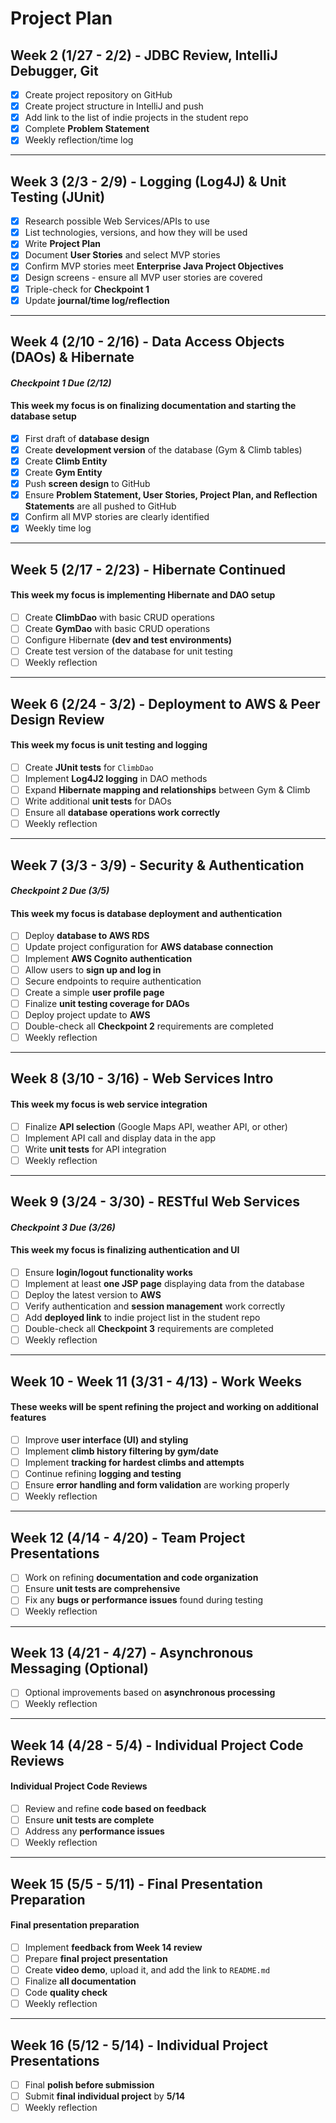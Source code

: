 # Project Plan

## **Week 2 (1/27 - 2/2) - JDBC Review, IntelliJ Debugger, Git**
- [X] Create project repository on GitHub
- [X] Create project structure in IntelliJ and push
- [X] Add link to the list of indie projects in the student repo
- [X] Complete **Problem Statement**
- [X] Weekly reflection/time log

---

## **Week 3 (2/3 - 2/9) - Logging (Log4J) & Unit Testing (JUnit)**
- [X] Research possible Web Services/APIs to use
- [X] List technologies, versions, and how they will be used
- [X] Write **Project Plan**
- [X] Document **User Stories** and select MVP stories
- [X] Confirm MVP stories meet **Enterprise Java Project Objectives**
- [X] Design screens - ensure all MVP user stories are covered
- [X] Triple-check for **Checkpoint 1**
- [X] Update **journal/time log/reflection**

---

## **Week 4 (2/10 - 2/16) - Data Access Objects (DAOs) & Hibernate**
#### *Checkpoint 1 Due (2/12)*
#### This week my focus is on **finalizing documentation and starting the database setup**
- [X] First draft of **database design**
- [X] Create **development version** of the database (Gym & Climb tables)
- [X] Create **Climb Entity**
- [X] Create **Gym Entity**
- [X] Push **screen design** to GitHub
- [X] Ensure **Problem Statement, User Stories, Project Plan, and Reflection Statements** are all pushed to GitHub
- [X] Confirm all MVP stories are clearly identified
- [X] Weekly time log

---

## **Week 5 (2/17 - 2/23) - Hibernate Continued**
#### This week my focus is implementing **Hibernate and DAO setup**
- [ ] Create **ClimbDao** with basic CRUD operations
- [ ] Create **GymDao** with basic CRUD operations
- [ ] Configure Hibernate **(dev and test environments)**
- [ ] Create test version of the database for unit testing
- [ ] Weekly reflection

---

## **Week 6 (2/24 - 3/2) - Deployment to AWS & Peer Design Review**
#### This week my focus is **unit testing and logging**
- [ ] Create **JUnit tests** for `ClimbDao`
- [ ] Implement **Log4J2 logging** in DAO methods
- [ ] Expand **Hibernate mapping and relationships** between Gym & Climb
- [ ] Write additional **unit tests** for DAOs
- [ ] Ensure all **database operations work correctly**
- [ ] Weekly reflection

---

## **Week 7 (3/3 - 3/9) - Security & Authentication**
#### *Checkpoint 2 Due (3/5)*
#### This week my focus is **database deployment and authentication**
- [ ] Deploy **database to AWS RDS**
- [ ] Update project configuration for **AWS database connection**
- [ ] Implement **AWS Cognito authentication**
- [ ] Allow users to **sign up and log in**
- [ ] Secure endpoints to require authentication
- [ ] Create a simple **user profile page**
- [ ] Finalize **unit testing coverage for DAOs**
- [ ] Deploy project update to **AWS**
- [ ] Double-check all **Checkpoint 2** requirements are completed
- [ ] Weekly reflection

---

## **Week 8 (3/10 - 3/16) - Web Services Intro**
#### This week my focus is **web service integration**
- [ ] Finalize **API selection** (Google Maps API, weather API, or other)
- [ ] Implement API call and display data in the app
- [ ] Write **unit tests** for API integration
- [ ] Weekly reflection

---

## **Week 9 (3/24 - 3/30) - RESTful Web Services**
#### *Checkpoint 3 Due (3/26)*
#### This week my focus is **finalizing authentication and UI**
- [ ] Ensure **login/logout functionality works**
- [ ] Implement at least **one JSP page** displaying data from the database
- [ ] Deploy the latest version to **AWS**
- [ ] Verify authentication and **session management** work correctly
- [ ] Add **deployed link** to indie project list in the student repo
- [ ] Double-check all **Checkpoint 3** requirements are completed
- [ ] Weekly reflection

---

## **Week 10 - Week 11 (3/31 - 4/13) - Work Weeks**
#### These weeks will be spent refining the project and working on additional features
- [ ] Improve **user interface (UI) and styling**
- [ ] Implement **climb history filtering by gym/date**
- [ ] Implement **tracking for hardest climbs and attempts**
- [ ] Continue refining **logging and testing**
- [ ] Ensure **error handling and form validation** are working properly
- [ ] Weekly reflection

---

## **Week 12 (4/14 - 4/20) - Team Project Presentations**
- [ ] Work on refining **documentation and code organization**
- [ ] Ensure **unit tests are comprehensive**
- [ ] Fix any **bugs or performance issues** found during testing
- [ ] Weekly reflection

---

## **Week 13 (4/21 - 4/27) - Asynchronous Messaging (Optional)**
- [ ] Optional improvements based on **asynchronous processing**
- [ ] Weekly reflection

---

## **Week 14 (4/28 - 5/4) - Individual Project Code Reviews**
#### Individual Project **Code Reviews**
- [ ] Review and refine **code based on feedback**
- [ ] Ensure **unit tests are complete**
- [ ] Address any **performance issues**
- [ ] Weekly reflection

---

## **Week 15 (5/5 - 5/11) - Final Presentation Preparation**
#### Final **presentation preparation**
- [ ] Implement **feedback from Week 14 review**
- [ ] Prepare **final project presentation**
- [ ] Create **video demo**, upload it, and add the link to `README.md`
- [ ] Finalize **all documentation**
- [ ] Code **quality check**
- [ ] Weekly reflection

---

## **Week 16 (5/12 - 5/14) - Individual Project Presentations**
- [ ] Final **polish before submission**
- [ ] Submit **final individual project** by **5/14**
- [ ] Weekly reflection